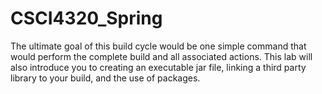 # CSCI4320_Spring
The ultimate goal of this build cycle would be one simple command that would perform the complete build and all associated actions. This lab will also introduce you to creating an executable jar file, linking a third party library to your build, and the use of packages.
